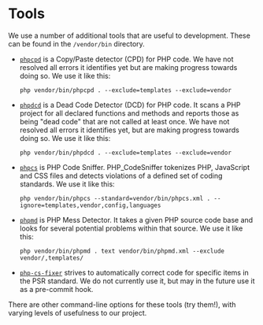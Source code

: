 # Tools

We use a number of additional tools that are useful to development. These can be
found in the `/vendor/bin` directory.

- [`phpcpd`](https://github.com/sebastianbergmann/phpcpd) is a Copy/Paste
  detector (CPD) for PHP code. We have not resolved all errors it identifies yet
  but are making progress towards doing so. We use it like this:

  `php vendor/bin/phpcpd . --exclude=templates --exclude=vendor`

- [`phpdcd`](https://github.com/sebastianbergmann/phpdcd) is a Dead Code
  Detector (DCD) for PHP code. It scans a PHP project for all declared functions
  and methods and reports those as being "dead code" that are not called at
  least once. We have not resolved all errors it identifies yet, but are making
  progress towards doing so. We use it like this:

  `php vendor/bin/phpdcd . --exclude=templates --exclude=vendor`

- [`phpcs`](https://github.com/squizlabs/PHP_CodeSniffer) is PHP Code Sniffer.
  PHP_CodeSniffer tokenizes PHP, JavaScript and CSS files and detects violations
  of a defined set of coding standards. We use it like this:

  `php vendor/bin/phpcs --standard=vendor/bin/phpcs.xml . --ignore=templates,vendor,config,languages`

- [`phpmd`](https://phpmd.org/) is PHP Mess Detector. It takes a given PHP
  source code base and looks for several potential problems within that source.
  We use it like this:

  `php vendor/bin/phpmd . text vendor/bin/phpmd.xml --exclude vendor/,templates/`

- [`php-cs-fixer`](http://cs.sensiolabs.org/) strives to automatically correct
  code for specific items in the PSR standard. We do not currently use it, but
  may in the future use it as a pre-commit hook.

There are other command-line options for these tools (try them!), with varying
levels of usefulness to our project.
